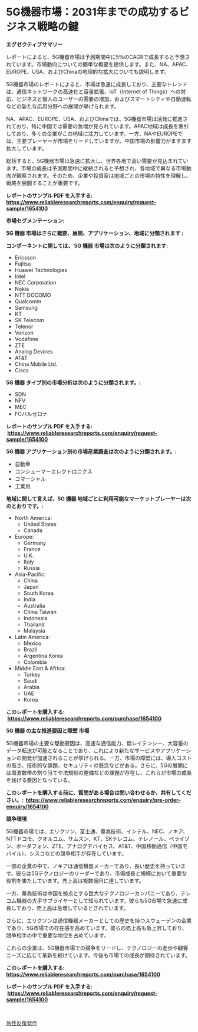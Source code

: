 <p><h1>5G機器市場：2031年までの成功するビジネス戦略の鍵</h1></p><p><strong>エグゼクティブサマリー</strong></p>
<p><p>レポートによると、5G機器市場は予測期間中に5％のCAGRで成長すると予想されています。市場動向についての簡単な概要を提供します。また、NA、APAC、EUROPE、USA、およびChinaの地理的な拡大についても説明します。</p><p>5G機器市場のレポートによると、市場は急速に成長しており、主要なトレンドは、通信ネットワークの高速化と容量拡張、IoT（Internet of Things）への対応、ビジネスと個人のユーザーの需要の増加、およびスマートシティや自動運転などの新たな応用分野への展開が挙げられます。</p><p>NA、APAC、EUROPE、USA、およびChinaでは、5G機器市場は活発に推進されており、特に中国では需要の急増が見られています。APAC地域は成長を牽引しており、多くの企業がこの地域に注力しています。一方、NAやEUROPEでは、主要プレーヤーが市場をリードしていますが、中国市場の影響力がますます拡大しています。</p><p>総括すると、5G機器市場は急速に拡大し、世界各地で高い需要が見込まれています。市場の成長は予測期間中に継続されると予想され、各地域で異なる市場動向が観察されます。そのため、企業や投資家は地域ごとの市場の特性を理解し、戦略を展開することが重要です。</p></p>
<p><strong>レポートのサンプル PDF を入手する: <a href="https://www.reliableresearchreports.com/enquiry/request-sample/1654100">https://www.reliableresearchreports.com/enquiry/request-sample/1654100</a></strong></p>
<p><strong>市場セグメンテーション:</strong></p>
<p><strong> 5G 機器 市場はさらに概要、展開、アプリケーション、地域に分類されます :</strong></p>
<p><strong>コンポーネントに関しては、 5G 機器 市場は次のように分類されます: &nbsp;</strong></p>
<p><ul><li>Ericsson</li><li>Fujitsu</li><li>Huawei Technologies</li><li>Intel</li><li>NEC Corporation</li><li>Nokia</li><li>NTT DOCOMO</li><li>Qualcomm</li><li>Samsung</li><li>KT</li><li>SK Telecom</li><li>Telenor</li><li>Verizon</li><li>Vodafone</li><li>ZTE</li><li>Analog Devices</li><li>AT&T</li><li>China Mobile Ltd.</li><li>Cisco</li></ul></p>
<p><strong> 5G 機器 タイプ別の市場分析は次のように分類されます。:</strong></p>
<p><ul><li>SDN</li><li>NFV</li><li>MEC</li><li>FCバルセロナ</li></ul></p>
<p><strong>レポートのサンプル PDF を入手する: &nbsp;<a href="https://www.reliableresearchreports.com/enquiry/request-sample/1654100">https://www.reliableresearchreports.com/enquiry/request-sample/1654100</a></strong></p>
<p><strong> 5G 機器 アプリケーション別の市場産業調査は次のように分類されます。:</strong></p>
<p><ul><li>自動車</li><li>コンシューマーエレクトロニクス</li><li>コマーシャル</li><li>工業用</li></ul></p>
<p><strong>地域に関して言えば、5G 機器 地域ごとに利用可能なマーケットプレーヤーは次のとおりです。:</strong></p>
<p><ul>
    <li>
        North America:
        <ul>
            <li>United States</li>
            <li>Canada</li>
        </ul>
    </li>
    <li>
        Europe:
        <ul>
            <li>Germany</li>
            <li>France</li>
            <li>U.K.</li>
            <li>Italy</li>
            <li>Russia</li>
        </ul>
    </li>
    <li>
        Asia-Pacific:
        <ul>
            <li>China</li>
            <li>Japan</li>
            <li>South Korea</li>
            <li>India</li>
            <li>Australia</li>
            <li>China Taiwan</li>
            <li>Indonesia</li>
            <li>Thailand</li>
            <li>Malaysia</li>
        </ul>
    </li>
    <li>
        Latin America:
        <ul>
            <li>Mexico</li>
            <li>Brazil</li>
            <li>Argentina Korea</li>
            <li>Colombia</li>
        </ul>
    </li>
    <li>
        Middle East & Africa:
        <ul>
            <li>Turkey</li>
            <li>Saudi</li>
            <li>Arabia</li>
            <li>UAE</li>
            <li>Korea</li>
        </ul>
    </li>
    </ul></p>
<p><strong>このレポートを購入する: &nbsp;<a href="https://www.reliableresearchreports.com/purchase/1654100">https://www.reliableresearchreports.com/purchase/1654100</a></strong></p>
<p><strong>5G 機器 の主な推進要因と障壁 市場</strong></p>
<p><p>5G機器市場の主要な駆動要因は、高速な通信能力、低レイテンシー、大容量のデータ転送が可能となることであり、これにより新たなサービスやアプリケーションの開発が加速されることが挙げられる。一方、市場の障壁には、導入コストの高さ、技術的な課題、セキュリティの懸念などがある。さらに、5Gの展開には周波数帯の割り当てや法規制の整備などの課題が存在し、これらが市場の成長を妨げる要因となっている。</p></p>
<p><strong>このレポートを購入する前に、質問がある場合は問い合わせるか、共有してください。:&nbsp; <a href="https://www.reliableresearchreports.com/enquiry/pre-order-enquiry/1654100">https://www.reliableresearchreports.com/enquiry/pre-order-enquiry/1654100</a></strong></p>
<p><strong>競争環境</strong></p>
<p><p>5G機器市場では、エリクソン、富士通、華為技術、インテル、NEC、ノキア、NTTドコモ、クオルコム、サムスン、KT、SKテレコム、テレノール、ベライゾン、ボーダフォン、ZTE、アナログデバイセス、AT&T、中国移動通信（中国モバイル）、シスコなどの競争相手が存在しています。</p><p>一部の企業の中で、ノキアは通信機器メーカーであり、長い歴史を持っています。彼らは5Gテクノロジーのリーダーであり、市場成長と規模において重要な役割を果たしています。売上高は複数億円に達しています。</p><p>一方、華為技術は中国を拠点とする巨大なテクノロジーカンパニーであり、テレコム機器の大手サプライヤーとして知られています。彼らも5G市場で急速に成長しており、売上高は急増しているとされています。</p><p>さらに、エリクソンは通信機器メーカーとしての歴史を持つスウェーデンの企業であり、5G市場での存在感を高めています。彼らの売上高も急上昇しており、競争相手の中で重要な地位を占めています。</p><p>これらの企業は、5G機器市場での競争をリードし、テクノロジーの進歩や顧客ニーズに応じて革新を続けています。今後も市場での成長が期待されています。</p></p>
<p><strong>このレポートを購入する: &nbsp; <a href="https://www.reliableresearchreports.com/purchase/1654100">https://www.reliableresearchreports.com/purchase/1654100</a></strong></p>
<p><strong>レポートのサンプル PDF を入手する: &nbsp;<a href="https://www.reliableresearchreports.com/enquiry/request-sample/1654100">https://www.reliableresearchreports.com/enquiry/request-sample/1654100</a></strong><strong></strong></p>
<p>&nbsp;</p>
<p><p><a href="https://github.com/nemesis2824/Market-Research-Report-List-1/blob/main/175905511056.md">急性反復発作</a></p></p>